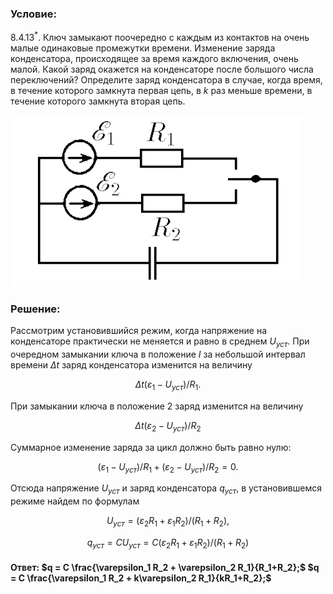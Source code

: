 ###  Условие:

$8.4.13^*.$ Ключ замыкают поочередно с каждым из контактов на очень малые одинаковые промежутки времени. Изменение заряда конденсатора, происходящее за время каждого включения, очень малой. Какой заряд окажется на конденсаторе после большого числа переключений? Определите заряд конденсатора в случае, когда время, в течение которого замкнута первая цепь, в $k$ раз меньше времени, в течение которого замкнута вторая цепь.

![К задаче $8.4.13$|466x274, 34%](../../img/8.4.13/8.4.13.png)

###  Решение:

Рассмотрим установившийся режим, когда напряжение на конденсаторе практически не меняется и равно в среднем $U_{уст}$. При очередном замыкании ключа в положение $I$ за небольшой интервал времени $Δt$ заряд конденсатора изменится на величину

$$
\Delta t (\varepsilon_{1}-U_{уст})/R_{1}.
$$

При замыкании ключа в положение $2$ заряд изменится на величину

$$
\Delta t (\varepsilon_{2}-U_{уст})/R_{2}
$$

Суммарное изменение заряда за цикл должно быть равно нулю:

$$
(\varepsilon_{1}-U_{уст})/R_{1} + (\varepsilon_{2}-U_{уст})/R_{2}=0.
$$

Отсюда напряжение $U_{уст}$ и заряд конденсатора $q_{уст}$, в установившемся режиме найдем по формулам

$$
U_{уст}=(\varepsilon_{2}R_{1}+\varepsilon_{1}R_{2})/(R_{1}+R_{2}),
$$

$$
q_{уст}=CU_{уст}=C(\varepsilon_{2}R_{1}+\varepsilon_{1}R_{2})/(R_{1}+R_{2})
$$

#### Ответ: $q = C \frac{\varepsilon_1 R_2 + \varepsilon_2 R_1}{R_1+R_2};$ $q = C \frac{\varepsilon_1 R_2 + k\varepsilon_2 R_1}{kR_1+R_2};$
